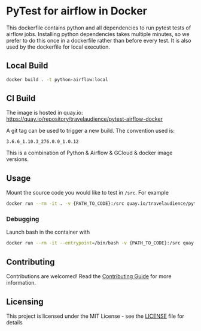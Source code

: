 # PyTest for airflow in Docker

This dockerfile contains python and all dependencies to run pytest tests of airflow jobs.
Installing python dependencies takes multiple minutes, so we prefer to do this once in a dockerfile rather than before every test. It is also used by the dockerfile for local execution.

## Local Build

```bash
docker build . -t python-airflow:local
```

## CI Build

The image is hosted in quay.io: https://quay.io/repository/travelaudience/pytest-airflow-docker

A git tag can be used to trigger a new build. The convention used is:
```
3.6.6_1.10.3_276.0.0_1.0.12
```
This is a combination of Python & Airflow & GCloud & docker image versions.


## Usage

Mount the source code you would like to test in `/src`. For example

```bash
docker run --rm -it . -v {PATH_TO_CODE}:/src quay.io/travelaudience/pytest-airflow-docker:3.6.9_1.10.3_273.0.0
```

### Debugging

Launch bash in the container with

```bash
docker run --rm -it --entrypoint=/bin/bash -v {PATH_TO_CODE}:/src quay.io/travelaudience/pytest-airflow-docker:3.6.9_1.10.3_273.0.0
```


## Contributing

Contributions are welcomed! Read the [Contributing Guide](CONTRIBUTING.md) for more information.

## Licensing

This project is licensed under the MIT License - see the [LICENSE](LICENSE) file for details

